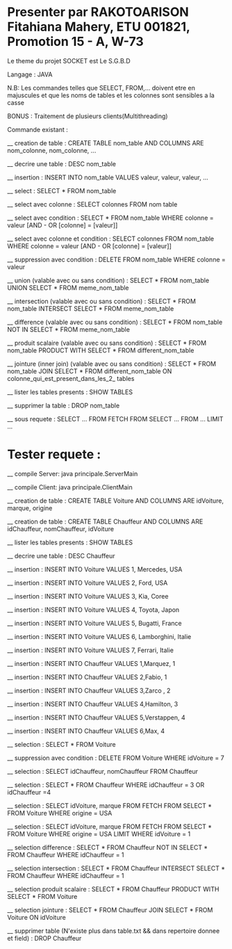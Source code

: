# Presenter par RAKOTOARISON Fitahiana Mahery, ETU 001821, Promotion 15 - A, W-73

Le theme du projet SOCKET est Le S.G.B.D

Langage : JAVA

N.B: Les commandes telles que SELECT, FROM,... doivent etre en majuscules et que les noms de tables et les colonnes sont sensibles a la casse

BONUS : Traitement de plusieurs clients(Multithreading)

Commande existant :

__ creation de table : CREATE TABLE nom_table AND COLUMNS ARE nom_colonne, nom_colonne, ...

__ decrire une table : DESC nom_table

__ insertion : INSERT INTO nom_table VALUES valeur, valeur, valeur, ...

__ select : SELECT * FROM nom_table

__ select avec colonne : SELECT colonnes FROM nom table

__ select avec condition : SELECT * FROM nom_table WHERE colonne = valeur [AND - OR [colonne] = [valeur]]

__ select avec colonne et condition : SELECT colonnes FROM nom_table WHERE colonne = valeur [AND - OR [colonne] = [valeur]]

__ suppression avec condition : DELETE FROM nom_table  WHERE colonne = valeur

__ union (valable avec ou sans condition) : SELECT * FROM nom_table UNION SELECT * FROM meme_nom_table

__ intersection (valable avec ou sans condition) : SELECT * FROM nom_table INTERSECT SELECT * FROM meme_nom_table

__ difference (valable avec ou sans condition) : SELECT * FROM nom_table NOT IN SELECT * FROM meme_nom_table

__ produit scalaire (valable avec ou sans condition) : SELECT * FROM nom_table PRODUCT WITH SELECT * FROM different_nom_table

__ jointure (inner join) (valable avec ou sans condition) :  SELECT * FROM nom_table JOIN SELECT * FROM different_nom_table ON colonne_qui_est_present_dans_les_2_ tables

__ lister les tables presents : SHOW TABLES

__ supprimer la table : DROP nom_table

__ sous requete : SELECT ... FROM FETCH FROM SELECT ... FROM ... LIMIT ...

# Tester requete :

__ compile Server: java principale.ServerMain 

__ compile Client: java principale.ClientMain

__ creation de table : CREATE TABLE Voiture AND COLUMNS ARE idVoiture, marque, origine

__ creation de table : CREATE TABLE Chauffeur AND COLUMNS ARE idChauffeur, nomChauffeur, idVoiture

__ lister les tables presents : SHOW TABLES

__ decrire une table : DESC Chauffeur

__ insertion : INSERT INTO Voiture VALUES 1, Mercedes, USA

__ insertion : INSERT INTO Voiture VALUES 2, Ford, USA

__ insertion : INSERT INTO Voiture VALUES 3, Kia, Coree

__ insertion : INSERT INTO Voiture VALUES 4, Toyota, Japon

__ insertion : INSERT INTO Voiture VALUES 5, Bugatti, France

__ insertion : INSERT INTO Voiture VALUES 6, Lamborghini, Italie

__ insertion : INSERT INTO Voiture VALUES 7, Ferrari, Italie

__ insertion : INSERT INTO Chauffeur VALUES 1,Marquez, 1

__ insertion : INSERT INTO Chauffeur VALUES 2,Fabio, 1

__ insertion : INSERT INTO Chauffeur VALUES 3,Zarco , 2

__ insertion : INSERT INTO Chauffeur VALUES 4,Hamilton, 3

__ insertion : INSERT INTO Chauffeur VALUES 5,Verstappen, 4

__ insertion : INSERT INTO Chauffeur VALUES 6,Max, 4

__ selection : SELECT * FROM Voiture

__ suppression avec condition : DELETE FROM Voiture WHERE idVoiture = 7

__ selection : SELECT idChauffeur, nomChauffeur FROM Chauffeur

__ selection : SELECT * FROM Chauffeur WHERE idChauffeur = 3 OR idChauffeur =4

__ selection : SELECT idVoiture, marque FROM FETCH FROM SELECT * FROM Voiture WHERE origine = USA

__ selection : SELECT idVoiture, marque FROM FETCH FROM SELECT * FROM Voiture WHERE origine = USA LIMIT WHERE idVoiture = 1

__ selection difference : SELECT * FROM Chauffeur NOT IN SELECT * FROM Chauffeur WHERE idChauffeur = 1

__ selection intersection : SELECT * FROM Chauffeur INTERSECT SELECT * FROM Chauffeur WHERE idChauffeur = 1

__ selection produit scalaire : SELECT * FROM Chauffeur PRODUCT WITH SELECT * FROM Voiture

__ selection jointure : SELECT * FROM Chauffeur JOIN SELECT * FROM Voiture ON idVoiture

__ supprimer table (N'existe plus dans table.txt && dans repertoire donnee et field) : DROP Chauffeur 
